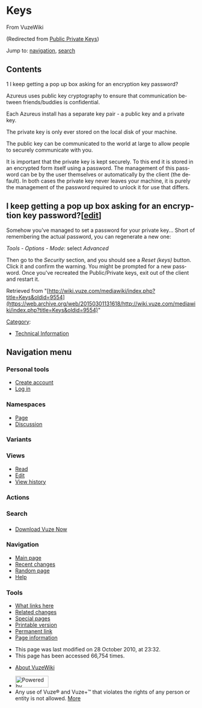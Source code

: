 <div id="mw-page-base" class="noprint">

</div>

<div id="mw-head-base" class="noprint">

</div>

<div id="content" class="mw-body" role="main">

<span id="top"></span>

<div id="mw-js-message" style="display:none;">

</div>

# <span dir="auto">Keys</span>

<div id="bodyContent">

<div id="siteSub">

From VuzeWiki

</div>

<div id="contentSub">

(Redirected from [Public Private
Keys](/web/20150301131618/http://wiki.vuze.com/mediawiki/index.php?title=Public_Private_Keys&redirect=no "Public Private Keys"))

</div>

<div id="jump-to-nav" class="mw-jump">

Jump to: [navigation](#mw-navigation), [search](#p-search)

</div>

<div id="mw-content-text" class="mw-content-ltr" lang="en" dir="ltr">

<div id="toc" class="toc">

<div id="toctitle">

## Contents

</div>

-   [<span class="tocnumber">1</span> <span class="toctext">I keep
    getting a pop up box asking for an encryption key
    password?</span>](#I_keep_getting_a_pop_up_box_asking_for_an_encryption_key_password.3F)

</div>

Azureus uses public key cryptography to ensure that communication
between friends/buddies is confidential.

Each Azureus install has a separate key pair - a public key and a
private key.

The private key is only ever stored on the local disk of your machine.

The public key can be communicated to the world at large to allow people
to securely communicate with you.

It is important that the private key is kept securely. To this end it is
stored in an encrypted form itself using a password. The management of
this password can be by the user themselves or automatically by the
client (the default). In both cases the private key never leaves your
machine, it is purely the management of the password required to unlock
it for use that differs.

  

## <span id="I_keep_getting_a_pop_up_box_asking_for_an_encryption_key_password.3F" class="mw-headline">I keep getting a pop up box asking for an encryption key password?</span><span class="mw-editsection"><span class="mw-editsection-bracket">\[</span>[edit](/web/20150301131618/http://wiki.vuze.com/mediawiki/index.php?title=Keys&action=edit&section=1 "Edit section: I keep getting a pop up box asking for an encryption key password?")<span class="mw-editsection-bracket">\]</span></span>

Somehow you've managed to set a password for your private key... Short
of remembering the actual password, you can regenerate a new one:

*Tools - Options - Mode*: select *Advanced*

Then go to the *Security* section, and you should see a *Reset (keys)*
button. Click it and confirm the warning. You might be prompted for a
new password. Once you've recreated the Public/Private keys, exit out of
the client and restart it.

</div>

<div class="printfooter">

Retrieved from
"[http://wiki.vuze.com/mediawiki/index.php?title=Keys&oldid=9554](https://web.archive.org/web/20150301131618/http://wiki.vuze.com/mediawiki/index.php?title=Keys&oldid=9554)"

</div>

<div id="catlinks" class="catlinks">

<div id="mw-normal-catlinks" class="mw-normal-catlinks">

[Category](/web/20150301131618/http://wiki.vuze.com/w/Special:Categories "Special:Categories"):

-   [Technical
    Information](/web/20150301131618/http://wiki.vuze.com/w/Category:Technical_Information "Category:Technical Information")

</div>

</div>

<div class="visualClear">

</div>

</div>

</div>

<div id="mw-navigation">

## Navigation menu

<div id="mw-head">

<div id="p-personal" role="navigation"
aria-labelledby="p-personal-label">

### Personal tools

-   <span id="pt-createaccount">[Create
    account](/web/20150301131618/http://wiki.vuze.com/mediawiki/index.php?title=Special:UserLogin&returnto=Keys&type=signup)</span>
-   <span id="pt-login">[Log
    in](/web/20150301131618/http://wiki.vuze.com/mediawiki/index.php?title=Special:UserLogin&returnto=Keys "You are encouraged to log in; however, it is not mandatory [o]")</span>

</div>

<div id="left-navigation">

<div id="p-namespaces" class="vectorTabs" role="navigation"
aria-labelledby="p-namespaces-label">

### Namespaces

-   <span
    id="ca-nstab-main">[Page](/web/20150301131618/http://wiki.vuze.com/w/Keys "View the content page [c]")</span>
-   <span
    id="ca-talk">[Discussion](/web/20150301131618/http://wiki.vuze.com/w/Talk:Keys "Discussion about the content page [t]")</span>

</div>

<div id="p-variants" class="vectorMenu emptyPortlet" role="navigation"
aria-labelledby="p-variants-label">

### 

### Variants[](#)

<div class="menu">

</div>

</div>

</div>

<div id="right-navigation">

<div id="p-views" class="vectorTabs" role="navigation"
aria-labelledby="p-views-label">

### Views

-   <span
    id="ca-view">[Read](/web/20150301131618/http://wiki.vuze.com/w/Keys)</span>
-   <span
    id="ca-edit">[Edit](/web/20150301131618/http://wiki.vuze.com/mediawiki/index.php?title=Keys&action=edit "You can edit this page. Please use the preview button before saving [e]")</span>
-   <span id="ca-history">[View
    history](/web/20150301131618/http://wiki.vuze.com/mediawiki/index.php?title=Keys&action=history "Past revisions of this page [h]")</span>

</div>

<div id="p-cactions" class="vectorMenu emptyPortlet" role="navigation"
aria-labelledby="p-cactions-label">

### Actions[](#)

<div class="menu">

</div>

</div>

<div id="p-search" role="search">

### Search

<div id="simpleSearch">

</div>

</div>

</div>

</div>

<div id="mw-panel">

<div id="p-logo" role="banner">

[](/web/20150301131618/http://wiki.vuze.com/w/Main_Page "Visit the main page")

</div>

<div id="p-" class="portal" role="navigation"
aria-labelledby="p--label">

### 

<div class="body">

-   <span id="n-Download-Vuze-Now">[Download Vuze
    Now](https://web.archive.org/web/20150301131618/http://www.vuze.com/download)</span>

</div>

</div>

<div id="p-navigation" class="portal" role="navigation"
aria-labelledby="p-navigation-label">

### Navigation

<div class="body">

-   <span id="n-mainpage-description">[Main
    page](/web/20150301131618/http://wiki.vuze.com/w/Main_Page "Visit the main page [z]")</span>
-   <span id="n-recentchanges">[Recent
    changes](/web/20150301131618/http://wiki.vuze.com/w/Special:RecentChanges "A list of recent changes in the wiki [r]")</span>
-   <span id="n-randompage">[Random
    page](/web/20150301131618/http://wiki.vuze.com/w/Special:Random "Load a random page [x]")</span>
-   <span
    id="n-help">[Help](https://web.archive.org/web/20150301131618/https://www.mediawiki.org/wiki/Special:MyLanguage/Help:Contents "The place to find out")</span>

</div>

</div>

<div id="p-tb" class="portal" role="navigation"
aria-labelledby="p-tb-label">

### Tools

<div class="body">

-   <span id="t-whatlinkshere">[What links
    here](/web/20150301131618/http://wiki.vuze.com/w/Special:WhatLinksHere/Keys "A list of all wiki pages that link here [j]")</span>
-   <span id="t-recentchangeslinked">[Related
    changes](/web/20150301131618/http://wiki.vuze.com/w/Special:RecentChangesLinked/Keys "Recent changes in pages linked from this page [k]")</span>
-   <span id="t-specialpages">[Special
    pages](/web/20150301131618/http://wiki.vuze.com/w/Special:SpecialPages "A list of all special pages [q]")</span>
-   <span id="t-print">[Printable
    version](/web/20150301131618/http://wiki.vuze.com/mediawiki/index.php?title=Keys&printable=yes "Printable version of this page [p]")</span>
-   <span id="t-permalink">[Permanent
    link](/web/20150301131618/http://wiki.vuze.com/mediawiki/index.php?title=Keys&oldid=9554 "Permanent link to this revision of the page")</span>
-   <span id="t-info">[Page
    information](/web/20150301131618/http://wiki.vuze.com/mediawiki/index.php?title=Keys&action=info)</span>

</div>

</div>

</div>

</div>

<div id="footer" role="contentinfo">

-   <span id="footer-info-lastmod">This page was last modified on 28
    October 2010, at 23:32.</span>
-   <span id="footer-info-viewcount">This page has been accessed 66,754
    times.</span>

<!-- -->

-   <span id="footer-places-about">[About
    VuzeWiki](/web/20150301131618/http://wiki.vuze.com/w/VuzeWiki:About "VuzeWiki:About")</span>

<!-- -->

-   <span
    id="footer-poweredbyico">[<img src="/web/20150301131618im_/http://wiki.vuze.com/mediawiki/skins/common/images/poweredby_mediawiki_88x31.png" width="88" height="31" alt="Powered by MediaWiki" />](//web.archive.org/web/20150301131618/http://www.mediawiki.org/)</span>
-   <span id="footer-analyticsystemsico">Any use of Vuze® and Vuze+™
    that violates the rights of any person or entity is not allowed.
    [More](https://web.archive.org/web/20150301131618/http://vuze.com/corp/legal.php)</span>

<div style="clear:both">

</div>

</div>
